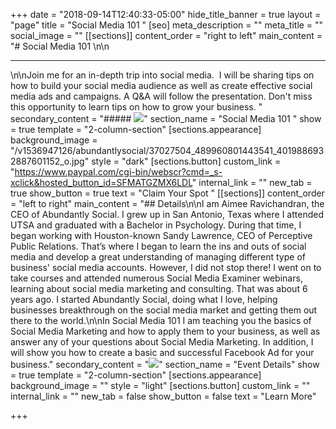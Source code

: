 +++
date = "2018-09-14T12:40:33-05:00"
hide_title_banner = true
layout = "page"
title = "Social Media 101 "
[seo]
meta_description = ""
meta_title = ""
social_image = ""
[[sections]]
content_order = "right to left"
main_content = "# Social Media 101 \n\n<hr>\n\nJoin me for an in-depth trip into social media.  I will be sharing tips on how to build your social media audience as well as create effective social media ads and campaigns. A Q&A will follow the presentation. Don't miss this opportunity to learn tips on how to grow your business. "
secondary_content = "##### ![](https://res.cloudinary.com/modii/w_840,q_50,f_auto/v1536947126/abundantlysocial/37027504_489960801443541_4019886932887601152_o.jpg)"
section_name = "Social Media 101 "
show = true
template = "2-column-section"
[sections.appearance]
background_image = "/v1536947126/abundantlysocial/37027504_489960801443541_4019886932887601152_o.jpg"
style = "dark"
[sections.button]
custom_link = "https://www.paypal.com/cgi-bin/webscr?cmd=_s-xclick&hosted_button_id=SFMATGZMX6LDL"
internal_link = ""
new_tab = true
show_button = true
text = "Claim Your Spot "
[[sections]]
content_order = "left to right"
main_content = "## Details\n\nI am Aimee Ravichandran, the CEO of Abundantly Social. I grew up in San Antonio, Texas where I attended UTSA and graduated with a Bachelor in Psychology. During that time, I began working with Houston-known Sandy Lawrence, CEO of Perceptive Public Relations. That’s where I began to learn the ins and outs of social media and develop a great understanding of managing different type of business' social media accounts. However, I did not stop there! I went on to take courses and attended numerous Social Media Examiner webinars, learning about social media marketing and consulting. That was about 6 years ago. I started Abundantly Social, doing what I love, helping businesses breakthrough on the social media market and getting them out there to the world.\n\nIn Social Media 101 I am teaching you the basics of Social Media Marketing and how to apply them to your business, as well as answer any of your questions about Social Media Marketing. In addition, I will show you how to create a basic and successful Facebook Ad for your business."
secondary_content = "![](https://res.cloudinary.com/modii/w_840,q_50,f_auto/v1533615751/abundantlysocial/portrait.jpg)"
section_name = "Event Details"
show = true
template = "2-column-section"
[sections.appearance]
background_image = ""
style = "light"
[sections.button]
custom_link = ""
internal_link = ""
new_tab = false
show_button = false
text = "Learn More"

+++
